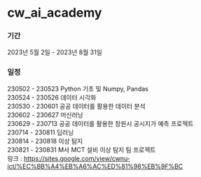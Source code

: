 # cw_ai_academy

### 기간  
2023년 5월 2일 - 2023년 8월 31일  
  
### 일정
230502 - 230523 Python 기초 및 Numpy, Pandas  
230524 - 230526 데이터 시각화  
230530 - 230601 공공 데이터를 활용한 데이터 분석  
230602 - 230627 머신러닝  
230629 - 230713 공공 데이터를 활용한 창원시 공시지가 예측 프로젝트  
230714 - 230811 딥러닝  
230814 - 230818 이상 탐지  
230821 - 230831 M사 MCT 설비 이상 탐지 팀 프로젝트  
링크 : https://sites.google.com/view/cwnu-ict/%EC%BB%A4%EB%A6%AC%ED%81%98%EB%9F%BC
